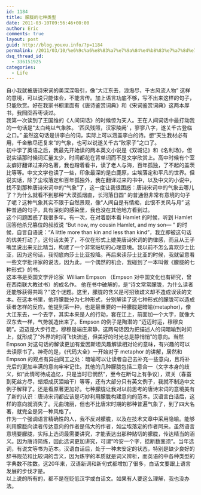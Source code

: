 ```yaml
---
id: 1184
title: 朦胧的七种类型
date: 2011-03-10T09:56:46+00:00
author: Eric
comments: true
layout: post
guid: http://blog.youxu.info/?p=1184
permalink: /2011/03/10/%e6%9c%a6%e8%83%a7%e7%9a%84%e4%b8%83%e7%a7%8d%e7%b1%bb%e5%9e%8b/
dsq_thread_id:
  - 336151925
categories:
  - Life
---
```

<div id="_mcePaste">
  自小我就被唐诗宋词的美深深吸引，像“大江东去，浪淘尽，千古风流人物” 这样的意境，可以说只能体会，不能言传。加上语言功底不够，写不出来这样的句子，只能欣赏。好在我家书橱里面有《唐诗鉴赏词典》和《宋词鉴赏词典》这两本厚书，我囫囵吞枣读过。
</div>

<div>
</div>

<div>
</div>

<div id="_mcePaste">
  我第一次读到了王国维的《人间词话》的时候惊为天人。王在人间词话中最打动我的一句话是“太白纯以气象胜。 &#8216;西风残照，汉家陵阙&#8217; ，寥寥八字，遂关千古登临之口。” 虽然这句话是讲李白的词，实际上可以涵盖李白的诗。想“天生我材必有用，千金散尽还复来”的气象，也可以说遂关千古“败家子”之口了。
</div>

<div>
</div>

<div>
</div>

<div id="_mcePaste">
  初中学了英语之后，我最先开始读的两本英文小说是《双城记》和《名利场》，但说实话那时候词汇量太少，时间都花在背单词而不是文学欣赏上。高中时候有个室友癖好翻译过来的名著，我也蹭着看书，读了老人与海，百年孤独，了不起的盖茨比等等。中文文学也读了一些，印象最深的是白鹿原，尘埃落定和平凡的世界。但说实话，除了尘埃落定和百年孤独外，我在翻译过来的书中，以及中文的小说中，找不到那种唐诗宋词中的“气象”了，这一度让我很困惑：唐诗宋词中的气象去哪儿了？为什么就看不到那种“大漠孤烟直，长河落日圆” 的普通但非常有意境的句子了呢？这种气象其实不限于自然景观，像“人间自是有情痴，此恨不关风与月” 这种普通的句子，具有深刻的感染里，我也没在其他地方看到过。
</div>

<div>
</div>

<div>
</div>

<div id="_mcePaste">
  这个问题困惑了我很多年。有一次，在对着剧本看 Hamlet 的时候，听到 Hamlet 回答他杀兄篡位的叔叔说 “But now, my cousin Hamlet, and my son— ” 的时候，自言自语说：“A little more than kin and less than kind”，我立即被这句话的优美打动了。这句话太美了，不仅在形式上媲美唐诗宋词的韵律感，而且从王子嘴里说出来无比精当，构建了一个非常贴切的心理意境。我以前不怎么喜欢莎士比亚，因为这句话，我彻底向莎士比亚投降。再后来读莎士比亚的时候，我就留意看一些文学批评家的说法，因为此，一个偶然的机会，我碰到了一本叫做《朦胧的七种形式》的书。
</div>

<div>
</div>

<div>
</div>

<div id="_mcePaste">
  这本书是英国文学评论家  William Empson （Empson 对中国文化也有研究，曾在西南联大教过书）的成名作。 他在书中破解的，是“诗文常常朦胧，为什么读者还能够获得共鸣？”这个谜题。这里，朦胧的含义是可招致歧义却不造成误读的文本。在这本书里，他将朦胧分为七种形式，分别解读了这七种形式的朦胧可以造成读者怎样的反应。他提到第一种，也是最重要的一种朦胧是暗喻(metaphor)，像大江东去，一个去字，其实本来是人的行动，套在江上，前面加一个大字，就像大汉东去一样，气势就造出来了。Empson 的例子是陶潜的 “迈迈时运，穆穆良朝”。迈迈是大步行走，穆穆是端庄肃静，这两句话因为把描述人的词暗喻到时间上，就形成了“外界的时间飞快流逝，但美好的时光总是静悄悄”的意向。当然 Empson 对这句话的解读更加有爱因斯坦风趣解读相对论的意味，有兴趣的可以去读原书了。神奇的是，《代码大全》一开始对于 metaphor 的讲解，居然和 Empson 的观点有异曲同工之处：暗喻可以让读者自己去补充一些意向，且将补充后的更加丰满的意向牢牢记住。其他的几种朦胧包括二意合一（文字本身的歧义，如“此情可待成追忆，只是当时已惘然”，至今在断句上有争议），双关（春蚕到死丝方尽，蜡炬成灰泪始干）等等，还有大部分只有英文例子，我就不制造中文例子解释了。还是看原著更加好。七种朦胧让我对以前思考的唐诗宋词的意境美有了新的认识：唐诗宋词都应该是巧妙利用朦胧构建意向的范本。汉语言白话后，这样的意向就消失了。元曲瑰丽，但也不比唐宋时期的那种普遍气象了，到了四大名著，就完全是另一种风格了。
</div>

<div>
</div>

<div>
</div>

<div id="_mcePaste">
  作为一个强调语言精确性的人，我不反对朦胧，以及在技术文章中采用隐喻。能够利用朦胧向读者传达意向的作者是伟大的作者，如尘埃落定的作者阿来。虽然语言意境要朦胧，实际上选词最需要讲究，才能表达出那种贴切的朦胧，传达精当的涵义。因为唐诗简练，因此选词更加讲究，可谓“吟安一个字，捻断数茎须”。当年选词，有说文等书为范本。汉语白话后，处于一种未安定的状态，特别是缺少良好的辞书规范和比较词的含义，因为炼字的本质就是词义辨析，而英语的中各种类型的字典数不胜数。这20年来，汉语新词和新句式都增加了很多，白话文要跟上语言发展的步伐才是。
</div>

<div id="_mcePaste">
</div>

<div>
</div>

<div>
  以上说的所有的，都不是在贬低汉字或白话文。如果有人要这么理解，我也没办法。
</div>